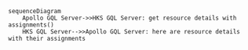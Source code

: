 <!--
Proposed API, join is done in SQL server
--->
```mermaid
sequenceDiagram
    Apollo GQL Server->>HKS GQL Server: get resource details with assignments()
    HKS GQL Server-->>Apollo GQL Server: here are resource details with their assignments
```